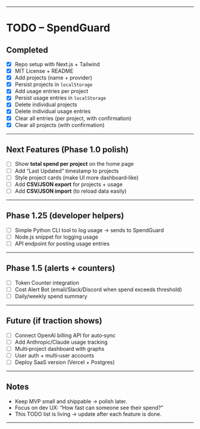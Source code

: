
---

# TODO – SpendGuard

## Completed

* [x] Repo setup with Next.js + Tailwind
* [x] MIT License + README
* [x] Add projects (name + provider)
* [x] Persist projects in `localStorage`
* [x] Add usage entries per project
* [x] Persist usage entries in `localStorage`
* [x] Delete individual projects
* [x] Delete individual usage entries
* [x] Clear all entries (per project, with confirmation)
* [x] Clear all projects (with confirmation)

---

## Next Features (Phase 1.0 polish)

* [ ] Show **total spend per project** on the home page
* [ ] Add “Last Updated” timestamp to projects
* [ ] Style project cards (make UI more dashboard‑like)
* [ ] Add **CSV/JSON export** for projects + usage
* [ ] Add **CSV/JSON import** (to reload data easily)

---

## Phase 1.25 (developer helpers)

* [ ] Simple Python CLI tool to log usage → sends to SpendGuard
* [ ] Node.js snippet for logging usage
* [ ] API endpoint for posting usage entries

---

## Phase 1.5 (alerts + counters)

* [ ] Token Counter integration
* [ ] Cost Alert Bot (email/Slack/Discord when spend exceeds threshold)
* [ ] Daily/weekly spend summary

---

## Future (if traction shows)

* [ ] Connect OpenAI billing API for auto‑sync
* [ ] Add Anthropic/Claude usage tracking
* [ ] Multi‑project dashboard with graphs
* [ ] User auth + multi‑user accounts
* [ ] Deploy SaaS version (Vercel + Postgres)

---

## Notes

* Keep MVP small and shippable → polish later.
* Focus on dev UX: “How fast can someone see their spend?”
* This TODO list is living → update after each feature is done.

---

